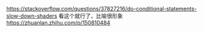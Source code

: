 https://stackoverflow.com/questions/37827216/do-conditional-statements-slow-down-shaders
看这个就行了，比喻很形象
https://zhuanlan.zhihu.com/p/150810484